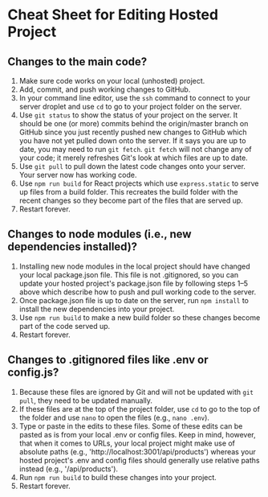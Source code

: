 # Cheat Sheet for Editing Hosted Project

## Changes to the main code?
1. Make sure code works on your local (unhosted) project.
2. Add, commit, and push working changes to GitHub.
3. In your command line editor, use the ```ssh``` command to connect to your server droplet and use ```cd``` to go to your project folder on the server.
4. Use ```git status``` to show the status of your project on the server. It should be one (or more) commits behind the origin/master branch on GitHub since you just recently pushed new changes to GitHub which you have not yet pulled down onto the server. If it says you are up to date, you may need to run ```git fetch```. ```git fetch``` will not change any of your code; it merely refreshes Git's look at which files are up to date.
5. Use ```git pull``` to pull down the latest code changes onto your server. Your server now has working code.
6. Use ```npm run build``` for React projects which use ```express.static``` to serve up files from a build folder. This recreates the build folder with the recent changes so they become part of the files that are served up.
7. Restart forever.

## Changes to node modules (i.e., new dependencies installed)?
1. Installing new node modules in the local project should have changed your local package.json file. This file is not .gitignored, so you can update your hosted project's package.json file by following steps 1–5 above which describe how to push and pull working code to the server.
2. Once package.json file is up to date on the server, run ```npm install``` to install the new dependencies into your project.
3. Use ```npm run build``` to make a new build folder so these changes become part of the code served up.
4. Restart forever.

## Changes to .gitignored files like .env or config.js?
1. Because these files are ignored by Git and will not be updated with ```git pull```, they need to be updated manually. 
2. If these files are at the top of the project folder, use ```cd``` to go to the top of the folder and use ```nano``` to open the files (e.g., ```nano .env```).
3. Type or paste in the edits to these files. Some of these edits can be pasted as is from your local .env or config files. Keep in mind, however, that when it comes to URLs, your local project might make use of absolute paths (e.g., 'h<span>tt</span>p://localhost:3001/api/products') whereas your hosted project's .env and config files should generally use relative paths instead (e.g., '/api/products'). 
4. Run ```npm run build``` to build these changes into your project.
5. Restart forever.